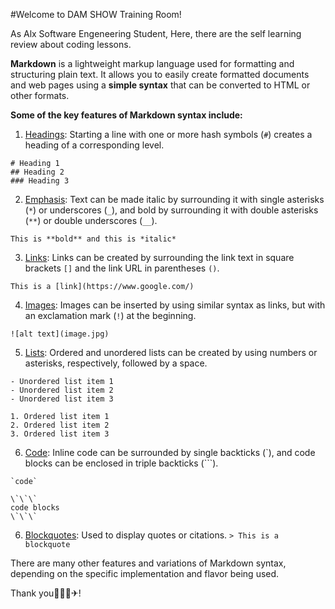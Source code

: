 #Welcome to DAM SHOW Training Room!

As Alx Software Engeneering Student, 
Here, there are the self learning review about coding lessons.

**Markdown** is a lightweight markup language used for formatting and structuring plain text. It allows you to easily create formatted documents and web pages using a **simple syntax** that can be converted to HTML or other formats.

**Some of the key features of Markdown syntax include:**

1. [Headings](): Starting a line with one or more hash symbols (`#`) creates a heading of a corresponding level.

```
# Heading 1
## Heading 2
### Heading 3
```

2. [Emphasis](): Text can be made italic by surrounding it with single asterisks (`*`) or underscores (`_`), and bold by surrounding it with double asterisks (`**`) or double underscores (`__`).

```
This is **bold** and this is *italic*
```

3. [Links](): Links can be created by surrounding the link text in square brackets `[]` and the link URL in parentheses `()`.

```
This is a [link](https://www.google.com/)
```

4. [Images](): Images can be inserted by using similar syntax as links, but with an exclamation mark (`!`) at the beginning.

```
![alt text](image.jpg)
```

5. [Lists](): Ordered and unordered lists can be created by using numbers or asterisks, respectively, followed by a space.

```
- Unordered list item 1
- Unordered list item 2
- Unordered list item 3

1. Ordered list item 1
2. Ordered list item 2
3. Ordered list item 3
```

6. [Code](): Inline code can be surrounded by single backticks (`), and code blocks can be enclosed in triple backticks (```).

```
`code`
```

```
\`\`\`
code blocks
\`\`\`
```
6. [Blockquotes](): Used to display quotes or citations.
`> This is a blockquote`


There are many other features and variations of Markdown syntax, depending on the specific implementation and flavor being used.



Thank you🙏🚦🥇✈!
